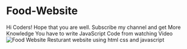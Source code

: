 # Food-Website
Hi Coders! Hope that you are well. Subscribe my channel and get More Knowledge
You have to write JavaScript Code from watching Video
![Food Website Resturant website using html css and javascript](https://github.com/mr-developer-88/Food-Website/assets/117296386/20428bb3-d43c-4897-b518-f667424b1872)
